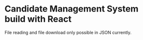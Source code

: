# Candidate Management System build with React

File reading and file download only possible in JSON currently.